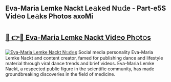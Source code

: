 ## Eva-Maria Lemke Nackt Le𝚊k𝚎d N𝚞𝚍e - Part-e5S Vid𝚎o Le𝚊ks Photos axoMi

# <h2><a href="http://fb0jo1.evod.top/?m=Eva-Maria+Lemke+Nackt">🔗 👉🔴 Eva-Maria Lemke Nackt Vid𝚎o Ph𝚘t𝚘s</a></h2>

[![Eva-Maria Lemke Nackt N𝚞d𝚎s](https://i.imgur.com/8V9OHl7.gif)](http://fb0jo1.evod.top/?m=Eva-Maria+Lemke+Nackt)
Social media personality Eva-Maria Lemke Nackt and content creator, famed for publishing dance and lifestyle material through viral dance trends and brief videos. Eva-Maria Lemke Nackt, a respected public figure in the scientific community, has made groundbreaking discoveries in the field of medicine. 
